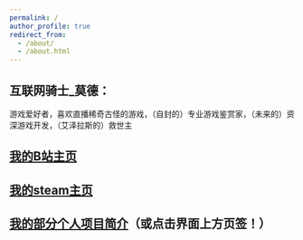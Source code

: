 ```yaml
---
permalink: /
author_profile: true
redirect_from: 
  - /about/
  - /about.html
---
```



互联网骑士_莫德：
-----
游戏爱好者，喜欢直播稀奇古怪的游戏，（自封的）专业游戏鉴赏家，（未来的）资深游戏开发，（艾泽拉斯的）救世主



[我的B站主页](https://space.bilibili.com/22823633?spm_id_from=333.1007.0.0)
-----
[我的steam主页](https://steamcommunity.com/id/mordkaiser/)
-----
[我的部分个人项目简介](https://knightmord.github.io/year-archive/)（或点击界面上方页签！）
-----
